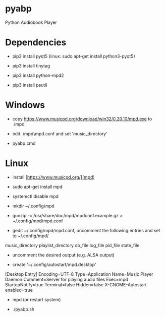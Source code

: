 # pyabp

Python Audiobook Player

# Dependencies

* pip3 install pyqt5 (linux: sudo apt-get install python3-pyqt5)

* pip3 install tinytag

* pip3 install python-mpd2

* pip3 install psutil

# Windows

* copy https://www.musicpd.org/download/win32/0.20.10/mpd.exe to .\mpd

* edit .\mpd\mpd.conf and set 'music_directory'

* pyabp.cmd

# Linux

* install [https://www.musicpd.org/](mpd)

- sudo apt-get install mpd

- systemctl disable mpd

- mkdir ~/.config/mpd

- gunzip -c /usr/share/doc/mpd/mpdconf.example.gz > ~/.config/mpd/mpd.conf 

- gedit ~/.config/mpd/mpd.conf, uncomment the following entries and set to ~/.config/mpd/<entry>

music_directory
playlist_directory
db_file
log_file
pid_file
state_file 

- uncomment the desired output (e.g. ALSA output)

- create '~/.config/autostart/mpd.desktop'

[Desktop Entry]
Encoding=UTF-8
Type=Application
Name=Music Player Daemon
Comment=Server for playing audio files
Exec=mpd
StartupNotify=true
Terminal=false
Hidden=false
X-GNOME-Autostart-enabled=true

- mpd (or restart system)

* ./pyabp.sh


